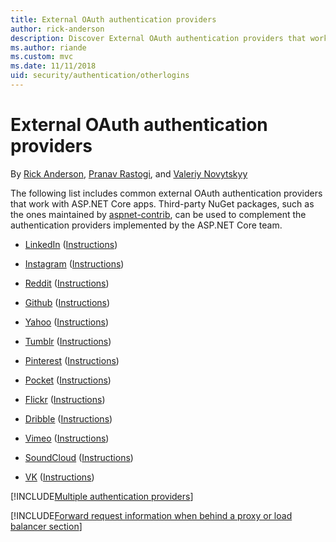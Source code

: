```yaml
---
title: External OAuth authentication providers
author: rick-anderson
description: Discover External OAuth authentication providers that work with ASP.NET Core apps.
ms.author: riande
ms.custom: mvc
ms.date: 11/11/2018
uid: security/authentication/otherlogins
---
```

# External OAuth authentication providers

By [Rick Anderson](https://twitter.com/RickAndMSFT), [Pranav Rastogi](https://github.com/rustd), and [Valeriy Novytskyy](https://github.com/01binary)

The following list includes common external OAuth authentication providers that work with ASP.NET Core apps. Third-party NuGet packages, such as the ones maintained by [aspnet-contrib](https://www.nuget.org/packages?q=owners%3Aaspnet-contrib+title%3AOAuth), can be used to complement the authentication providers implemented by the ASP.NET Core team.

* [LinkedIn](https://www.linkedin.com/developer/apps) ([Instructions](https://developer.linkedin.com/docs/oauth2))

* [Instagram](https://www.instagram.com/developer/register/) ([Instructions](https://www.instagram.com/developer/authentication/))

* [Reddit](https://www.reddit.com/login?dest=https%3A%2F%2Fwww.reddit.com%2Fprefs%2Fapps) ([Instructions](https://github.com/reddit/reddit/wiki/OAuth2-Quick-Start-Example))

* [Github](https://github.com/login?return_to=https%3A%2F%2Fgithub.com%2Fsettings%2Fapplications%2Fnew) ([Instructions](https://developer.github.com/v3/oauth/))

* [Yahoo](https://login.yahoo.com/config/login?src=devnet&.done=http%3A%2F%2Fdeveloper.yahoo.com%2Fapps%2Fcreate%2F) ([Instructions](https://developer.yahoo.com/bbauth/user.html))

* [Tumblr](https://www.tumblr.com/oauth/apps) ([Instructions](https://www.tumblr.com/docs/api/v2#auth))

* [Pinterest](https://www.pinterest.com/login/?next=http%3A%2F%2Fdevsite%2Fapps%2F) ([Instructions](https://developers.pinterest.com/docs/api/overview/?))

* [Pocket](https://getpocket.com/developer/apps/new) ([Instructions](https://getpocket.com/developer/docs/authentication))

* [Flickr](https://www.flickr.com/services/apps/create) ([Instructions](https://www.flickr.com/services/api/auth.oauth.html))

* [Dribble](https://dribbble.com/signup) ([Instructions](https://developer.dribbble.com/v1/oauth/))

* [Vimeo](https://vimeo.com/join) ([Instructions](https://developer.vimeo.com/api/authentication))

* [SoundCloud](https://soundcloud.com/you/apps/new) ([Instructions](https://developers.soundcloud.com/blog/we-love-oauth-2))

* [VK](https://vk.com/apps?act=manage) ([Instructions](https://vk.com/pages?oid=-17680044&p=Authorizing_Sites))

[!INCLUDE[Multiple authentication providers](includes/chain-auth-providers.md)]

[!INCLUDE[Forward request information when behind a proxy or load balancer section](includes/forwarded-headers-middleware.md)]
